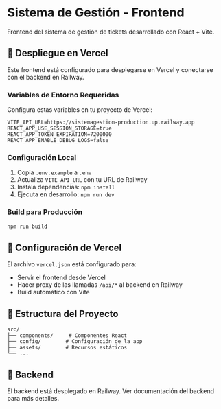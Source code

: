 # Sistema de Gestión - Frontend

Frontend del sistema de gestión de tickets desarrollado con React + Vite.

## 🚀 Despliegue en Vercel

Este frontend está configurado para desplegarse en Vercel y conectarse con el backend en Railway.

### Variables de Entorno Requeridas

Configura estas variables en tu proyecto de Vercel:

```env
VITE_API_URL=https://sistemagestion-production.up.railway.app
REACT_APP_USE_SESSION_STORAGE=true
REACT_APP_TOKEN_EXPIRATION=7200000
REACT_APP_ENABLE_DEBUG_LOGS=false
```

### Configuración Local

1. Copia `.env.example` a `.env`
2. Actualiza `VITE_API_URL` con tu URL de Railway
3. Instala dependencias: `npm install`
4. Ejecuta en desarrollo: `npm run dev`

### Build para Producción

```bash
npm run build
```

## 🔧 Configuración de Vercel

El archivo `vercel.json` está configurado para:
- Servir el frontend desde Vercel
- Hacer proxy de las llamadas `/api/*` al backend en Railway
- Build automático con Vite

## 📁 Estructura del Proyecto

```
src/
├── components/     # Componentes React
├── config/        # Configuración de la app
├── assets/        # Recursos estáticos
└── ...
```

## 🔗 Backend

El backend está desplegado en Railway. Ver documentación del backend para más detalles.
